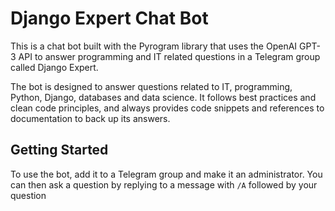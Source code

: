 # Django Expert Chat Bot

This is a chat bot built with the Pyrogram library that uses the OpenAI GPT-3 API to answer programming and IT related questions in a Telegram group called Django Expert. 

The bot is designed to answer questions related to IT, programming, Python, Django, databases and data science. It follows best practices and clean code principles, and always provides code snippets and references to documentation to back up its answers. 

## Getting Started

To use the bot, add it to a Telegram group and make it an administrator. You can then ask a question by replying to a message with `/A` followed by your question
